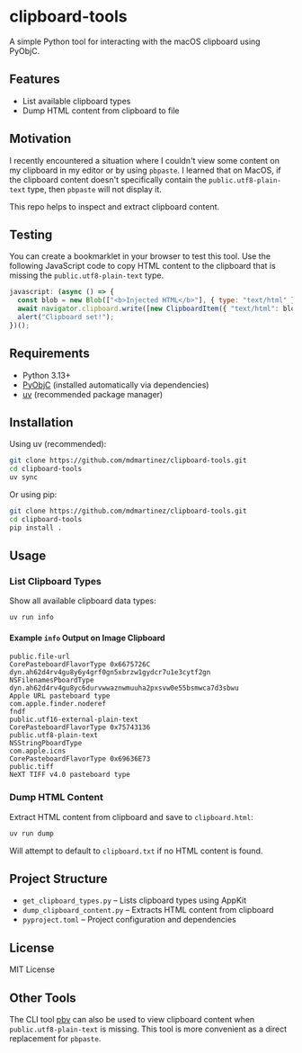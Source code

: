# clipboard-tools

A simple Python tool for interacting with the macOS clipboard using PyObjC.

## Features

- List available clipboard types
- Dump HTML content from clipboard to file

## Motivation

I recently encountered a situation where I couldn't view some content on my clipboard in my editor or by using `pbpaste`. I learned that on MacOS, if the clipboard content doesn't specifically contain the `public.utf8-plain-text` type, then `pbpaste` will not display it.

This repo helps to inspect and extract clipboard content.

## Testing

You can create a bookmarklet in your browser to test this tool. Use the following JavaScript code to copy HTML content to the clipboard that is missing the `public.utf8-plain-text` type.

```javascript
javascript: (async () => {
  const blob = new Blob(["<b>Injected HTML</b>"], { type: "text/html" });
  await navigator.clipboard.write([new ClipboardItem({ "text/html": blob })]);
  alert("Clipboard set!");
})();
```

## Requirements

- Python 3.13+
- [PyObjC](https://pyobjc.readthedocs.io/en/latest/) (installed automatically via dependencies)
- [uv](https://docs.astral.sh/uv/) (recommended package manager)

## Installation

Using uv (recommended):

```sh
git clone https://github.com/mdmartinez/clipboard-tools.git
cd clipboard-tools
uv sync
```

Or using pip:

```sh
git clone https://github.com/mdmartinez/clipboard-tools.git
cd clipboard-tools
pip install .
```

## Usage

### List Clipboard Types

Show all available clipboard data types:

```sh
uv run info
```

#### Example `info` Output on Image Clipboard

```
public.file-url
CorePasteboardFlavorType 0x6675726C
dyn.ah62d4rv4gu8y6y4grf0gn5xbrzw1gydcr7u1e3cytf2gn
NSFilenamesPboardType
dyn.ah62d4rv4gu8yc6durvwwaznwmuuha2pxsvw0e55bsmwca7d3sbwu
Apple URL pasteboard type
com.apple.finder.noderef
fndf
public.utf16-external-plain-text
CorePasteboardFlavorType 0x75743136
public.utf8-plain-text
NSStringPboardType
com.apple.icns
CorePasteboardFlavorType 0x69636E73
public.tiff
NeXT TIFF v4.0 pasteboard type
```

### Dump HTML Content

Extract HTML content from clipboard and save to `clipboard.html`:

```sh
uv run dump
```

Will attempt to default to `clipboard.txt` if no HTML content is found.

## Project Structure

- `get_clipboard_types.py` – Lists clipboard types using AppKit
- `dump_clipboard_content.py` – Extracts HTML content from clipboard
- `pyproject.toml` – Project configuration and dependencies

## License

MIT License

## Other Tools

The CLI tool [pbv](https://github.com/chbrown/macos-pasteboard) can also be used to view clipboard content when `public.utf8-plain-text` is missing. This tool is more convenient as a direct replacement for `pbpaste`.
